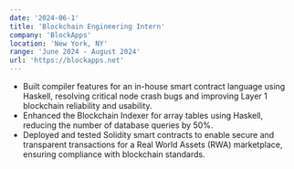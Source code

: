 ```yaml
---
date: '2024-06-1'
title: 'Blockchain Engineering Intern'
company: 'BlockApps'
location: 'New York, NY'
range: 'June 2024 - August 2024'
url: 'https://blockapps.net'
---
```


- Built compiler features for an in-house smart contract language using Haskell, resolving critical node crash bugs and improving Layer 1 blockchain reliability and usability.
- Enhanced the Blockchain Indexer for array tables using Haskell, reducing the number of database queries by 50%.
- Deployed and tested Solidity smart contracts to enable secure and transparent transactions for a Real World Assets (RWA) marketplace, ensuring compliance with blockchain standards.
